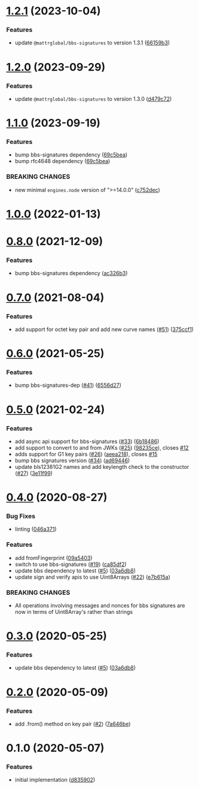 # [1.2.1](https://github.com/mattrglobal/bls12381-key-pair/compare/1.2.0...1.2.1) (2023-10-04)

### Features

- update `@mattrglobal/bbs-signatures` to version 1.3.1 ([66159b3](https://github.com/mattrglobal/bls12381-key-pair/commit/66159b3648dcba449989ff03be67a90c6b88dad9))

# [1.2.0](https://github.com/mattrglobal/bls12381-key-pair/compare/1.0.0...1.2.0) (2023-09-29)

### Features

- update `@mattrglobal/bbs-signatures` to version 1.3.0 ([d479c72](https://github.com/mattrglobal/bls12381-key-pair/commit/d479c72132be873e3ffbf9e03eda2e17066e2343))

# [1.1.0](https://github.com/mattrglobal/bls12381-key-pair/compare/1.0.0...1.1.0) (2023-09-19)

### Features

- bump bbs-signatures dependency ([69c5bea](https://github.com/mattrglobal/bls12381-key-pair/pull/70/commits/69c5beaf7df9a7a349a27504d9fd347004329d28))
- bump rfc4648 dependency ([69c5bea](https://github.com/mattrglobal/bls12381-key-pair/pull/70/commits/69c5beaf7df9a7a349a27504d9fd347004329d28))

### BREAKING CHANGES

- new minimal `engines.node` version of ">=14.0.0" ([c752dec](https://github.com/mattrglobal/bls12381-key-pair/pull/70/commits/c752dec5b09dc77ae6b941a23d02823e8537876f))

# [1.0.0](https://github.com/mattrglobal/bls12381-key-pair/compare/0.8.0...1.0.0) (2022-01-13)

# [0.8.0](https://github.com/mattrglobal/bls12381-key-pair/compare/0.7.0...0.8.0) (2021-12-09)

### Features

- bump bbs-signatures dependency ([ac326b3](https://github.com/mattrglobal/bls12381-key-pair/pull/58/commits/ac326b34e33ad7ee4cfa175892d2fdfd41598cc9))

# [0.7.0](https://github.com/mattrglobal/bls12381-key-pair/compare/0.6.0...0.7.0) (2021-08-04)

### Features

- add support for octet key pair and add new curve names ([#51](https://github.com/mattrglobal/bls12381-key-pair/issues/51)) ([375ccf1](https://github.com/mattrglobal/bls12381-key-pair/commit/375ccf1be7ab47b47f16bf92b51db0bd611d1d9d))

# [0.6.0](https://github.com/mattrglobal/bls12381-key-pair/compare/0.5.0...0.6.0) (2021-05-25)

### Features

- bump bbs-signatures-dep ([#41](https://github.com/mattrglobal/bls12381-key-pair/issues/41)) ([6556d27](https://github.com/mattrglobal/bls12381-key-pair/commit/6556d27d82f45e6b149fc355d8512eb928ccd953))

# [0.5.0](https://github.com/mattrglobal/bls12381-key-pair/compare/0.4.0...0.5.0) (2021-02-24)

### Features

- add async api support for bbs-signatures ([#33](https://github.com/mattrglobal/bls12381-key-pair/issues/33)) ([6b18486](https://github.com/mattrglobal/bls12381-key-pair/commit/6b1848617875d9db16b22f746c897614c8df0d90))
- add support to convert to and from JWKs ([#25](https://github.com/mattrglobal/bls12381-key-pair/issues/25)) ([98235ce](https://github.com/mattrglobal/bls12381-key-pair/commit/98235ce2e2b0a8bdaa4aec85f3008ad057dbcade)), closes [#12](https://github.com/mattrglobal/bls12381-key-pair/issues/12)
- adds support for G1 key pairs ([#26](https://github.com/mattrglobal/bls12381-key-pair/issues/26)) ([aeea218](https://github.com/mattrglobal/bls12381-key-pair/commit/aeea2183df7d7cf5d2599c42489f4b33cda62d22)), closes [#15](https://github.com/mattrglobal/bls12381-key-pair/issues/15)
- bump bbs signatures version ([#34](https://github.com/mattrglobal/bls12381-key-pair/issues/34)) ([ad69446](https://github.com/mattrglobal/bls12381-key-pair/commit/ad69446b1941277c0af89911d14bcec6d527da9d))
- update bls12381G2 names and add keylength check to the constructor ([#27](https://github.com/mattrglobal/bls12381-key-pair/issues/27)) ([3e11f99](https://github.com/mattrglobal/bls12381-key-pair/commit/3e11f99870de14b190a72ff05faae7d90fab1f18))

# [0.4.0](https://github.com/mattrglobal/bls12381-key-pair/compare/0.3.0...0.4.0) (2020-08-27)

### Bug Fixes

- linting ([046a371](https://github.com/mattrglobal/bls12381-key-pair/commit/046a37110a1bc1f30d90a6bbca19a03cd9732a70))

### Features

- add fromFingerprint ([09a5403](https://github.com/mattrglobal/bls12381-key-pair/commit/09a5403e566b76d98d7eae3dfcfdf89065d534a1))
- switch to use bbs-signatures ([#19](https://github.com/mattrglobal/bls12381-key-pair/issues/19)) ([ca85df2](https://github.com/mattrglobal/bls12381-key-pair/commit/ca85df2310266a46a17c0c423d667a471b194dbb))
- update bbs dependency to latest ([#5](https://github.com/mattrglobal/bls12381-key-pair/issues/5)) ([03a6db8](https://github.com/mattrglobal/bls12381-key-pair/commit/03a6db802c97d08bd9e441a5300b82415976bde5))
- update sign and verify apis to use Uint8Arrays ([#22](https://github.com/mattrglobal/bls12381-key-pair/issues/22)) ([e7b615a](https://github.com/mattrglobal/bls12381-key-pair/commit/e7b615adf9c16a850575ac7f8469ba77da1ca6d3))

### BREAKING CHANGES

- All operations involving messages and nonces for bbs signatures are now in terms of Uint8Array's rather than strings

# [0.3.0](https://github.com/mattrglobal/bls12381-key-pair/compare/0.2.0...0.3.0) (2020-05-25)

### Features

- update bbs dependency to latest ([#5](https://github.com/mattrglobal/bls12381-key-pair/issues/5)) ([03a6db8](https://github.com/mattrglobal/bls12381-key-pair/commit/03a6db802c97d08bd9e441a5300b82415976bde5))

# [0.2.0](https://github.com/mattrglobal/bls12381-key-pair/compare/0.1.0...0.2.0) (2020-05-09)

### Features

- add .from() method on key pair ([#2](https://github.com/mattrglobal/bls12381-key-pair/issues/2)) ([7a646be](https://github.com/mattrglobal/bls12381-key-pair/commit/7a646be2ed4f2432e4fac9b7830e086c1b9bb89d))

# 0.1.0 (2020-05-07)

### Features

- initial implementation ([d835902](https://github.com/mattrglobal/bls12381-key-pair/commit/d835902a6e0ce981fba5ce60202b05cdc9ce63d2))
